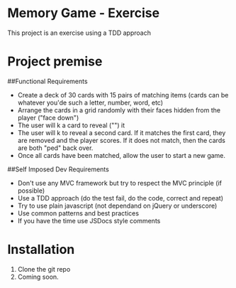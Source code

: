 Memory Game - Exercise
======================

This project is an exercise using a TDD approach

# Project premise

##Functional Requirements

- Create a deck of 30 cards with 15 pairs of matching items (cards can be whatever you'de such a letter, number, word, etc)
- Arrange the cards in a grid randomly with their faces hidden from the player ("face down")
- The user will k a card to reveal ("") it
- The user will k to reveal a second card.  If it matches the first card, they are removed and the player scores.  If it does not match, then the cards are both "ped" back over.
- Once all cards have been matched, allow the user to start a new game.

##Self Imposed Dev Requirements

- Don't use any MVC framework but try to respect the MVC principle (if possible)
- Use a TDD approach (do the test fail, do the code, correct and repeat)
- Try to use plain javascript (not dependand on jQuery or underscore)
- Use common patterns and best practices
- If you have the time use JSDocs style comments


# Installation

1. Clone the git repo
2. Coming soon.
